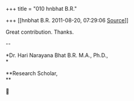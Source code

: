 +++
title = "010 hnbhat B.R."

+++
[[hnbhat B.R.	2011-08-20, 07:29:06 [Source](https://groups.google.com/g/bvparishat/c/2YocDZdYWGk)]]



Great contribution. Thanks.

--  

*Dr. Hari Narayana Bhat B.R. M.A., Ph.D.,  
*

**Research Scholar,  
**



